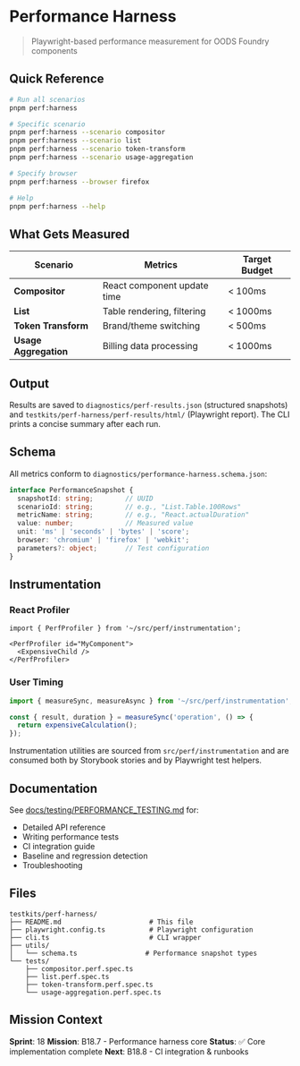 # Performance Harness

> Playwright-based performance measurement for OODS Foundry components

## Quick Reference

```bash
# Run all scenarios
pnpm perf:harness

# Specific scenario
pnpm perf:harness --scenario compositor
pnpm perf:harness --scenario list
pnpm perf:harness --scenario token-transform
pnpm perf:harness --scenario usage-aggregation

# Specify browser
pnpm perf:harness --browser firefox

# Help
pnpm perf:harness --help
```

## What Gets Measured

| Scenario | Metrics | Target Budget |
|----------|---------|---------------|
| **Compositor** | React component update time | < 100ms |
| **List** | Table rendering, filtering | < 1000ms |
| **Token Transform** | Brand/theme switching | < 500ms |
| **Usage Aggregation** | Billing data processing | < 1000ms |

## Output

Results are saved to `diagnostics/perf-results.json` (structured snapshots) and `testkits/perf-harness/perf-results/html/` (Playwright report). The CLI prints a concise summary after each run.

## Schema

All metrics conform to `diagnostics/performance-harness.schema.json`:

```typescript
interface PerformanceSnapshot {
  snapshotId: string;        // UUID
  scenarioId: string;        // e.g., "List.Table.100Rows"
  metricName: string;        // e.g., "React.actualDuration"
  value: number;             // Measured value
  unit: 'ms' | 'seconds' | 'bytes' | 'score';
  browser: 'chromium' | 'firefox' | 'webkit';
  parameters?: object;       // Test configuration
}
```

## Instrumentation

### React Profiler

```tsx
import { PerfProfiler } from '~/src/perf/instrumentation';

<PerfProfiler id="MyComponent">
  <ExpensiveChild />
</PerfProfiler>
```

### User Timing

```typescript
import { measureSync, measureAsync } from '~/src/perf/instrumentation';

const { result, duration } = measureSync('operation', () => {
  return expensiveCalculation();
});
```

Instrumentation utilities are sourced from `src/perf/instrumentation` and are consumed both by Storybook stories and by Playwright test helpers.

## Documentation

See [docs/testing/PERFORMANCE_TESTING.md](../../docs/testing/PERFORMANCE_TESTING.md) for:

- Detailed API reference
- Writing performance tests
- CI integration guide
- Baseline and regression detection
- Troubleshooting

## Files

```
testkits/perf-harness/
├── README.md                      # This file
├── playwright.config.ts           # Playwright configuration
├── cli.ts                         # CLI wrapper
├── utils/
│   └── schema.ts                 # Performance snapshot types
└── tests/
    ├── compositor.perf.spec.ts
    ├── list.perf.spec.ts
    ├── token-transform.perf.spec.ts
    └── usage-aggregation.perf.spec.ts
```

## Mission Context

**Sprint**: 18
**Mission**: B18.7 - Performance harness core
**Status**: ✅ Core implementation complete
**Next**: B18.8 - CI integration & runbooks

